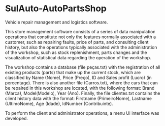 # SulAuto-AutoPartsShop
Vehicle repair management and logistics software.


This store management software consists of a series of data manipulation operations that constitute not only the features normally associated with a customer, such as repairing faults, price of parts, and consulting client history, but also the operations typically associated with the administration of the workshop, such as stock replenishment, parts changes and the visualization of statistical data regarding the operation of the workshop.

The workshop contains a database (file peças.txt) with the registration of all existing products (parts) that make up the current stock, which are classified by Name (Nome), Price (Preço), ID and Sales profit (Lucro) (in percentage). There is also another file (Carros.txt), where the cars that can be repaired in this workshop are located, with the following format: Brand (Marca), Model(Modelo), Year (Ano). Finally, the file clientes.txt contains the client history data with the format: Firstname (PrimeiroNome), Lastname (UltimoNome), Age (Idade), IdNumber (Contribuinte).

To perform the client and administrator operations, a menu UI interface was developed.
